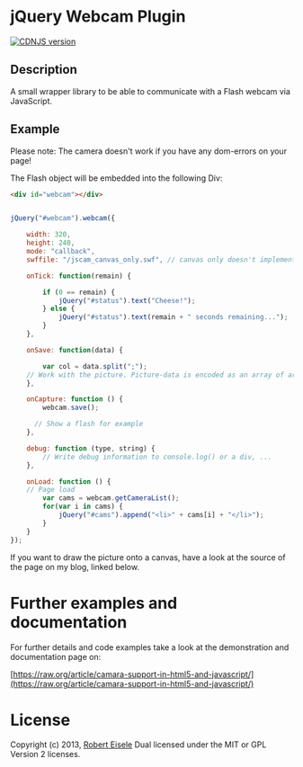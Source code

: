 jQuery Webcam Plugin
====================
[![CDNJS version](https://img.shields.io/cdnjs/v/jQuery-webcam.svg)](https://cdnjs.com/libraries/jQuery-webcam)


Description
-----------
A small wrapper library to be able to communicate with a Flash webcam via JavaScript.


Example
------

Please note: The camera doesn't work if you have any dom-errors on your page!

The Flash object will be embedded into the following Div:

```html
<div id="webcam"></div>
```

```javascript

jQuery("#webcam").webcam({

	width: 320,
	height: 240,
	mode: "callback",
	swffile: "/jscam_canvas_only.swf", // canvas only doesn't implement a jpeg encoder, so the file is much smaller

	onTick: function(remain) {

		if (0 == remain) {
			jQuery("#status").text("Cheese!");
		} else {
			jQuery("#status").text(remain + " seconds remaining...");
		}
	},

	onSave: function(data) {

		var col = data.split(";");
    // Work with the picture. Picture-data is encoded as an array of arrays... Not really nice, though =/
	},

	onCapture: function () {
		webcam.save();

 	  // Show a flash for example
	},

	debug: function (type, string) {
		// Write debug information to console.log() or a div, ...
	},

	onLoad: function () {
    // Page load
		var cams = webcam.getCameraList();
		for(var i in cams) {
			jQuery("#cams").append("<li>" + cams[i] + "</li>");
		}
	}
});


```

If you want to draw the picture onto a canvas, have a look at the source of the page on my blog, linked below.


Further examples and documentation
==========================
For further details and code examples take a look at the demonstration and documentation page on:

[https://raw.org/article/camara-support-in-html5-and-javascript/](https://raw.org/article/camara-support-in-html5-and-javascript/)

License
======
Copyright (c) 2013, [Robert Eisele](https://raw.org/)
Dual licensed under the MIT or GPL Version 2 licenses.
